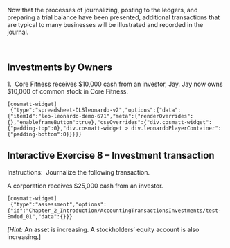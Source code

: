 Now that the processes of journalizing, posting to the ledgers, and preparing a trial balance have been presented, additional transactions that are typical to many businesses will be illustrated and recorded in the journal.

  

## Investments by Owners

1.  Core Fitness receives $10,000 cash from an investor, Jay. Jay now owns $10,000 of common stock in Core Fitness.

```
[cosmatt-widget]
 {"type":"spreadsheet-DLSleonardo-v2","options":{"data":{"itemId":"leo-leonardo-demo-671","meta":{"renderOverrides":{},"enableframeButton":true},"cssOverrides":{"div.cosmatt-widget":{"padding-top":0},"div.cosmatt-widget > div.leonardoPlayerContainer":{"padding-bottom":0}}}}} 
```

## Interactive Exercise 8 – Investment transaction

Instructions:  Journalize the following transaction.

A corporation receives $25,000 cash from an investor.

```
[cosmatt-widget]
 {"type":"assessment","options":{"id":"Chapter_2_Introduction/AccountingTransactionsInvestments/test-Emded_01","data":{}}} 
```

*\[Hint:* An asset is increasing. A stockholders’ equity account is also increasing.\]
